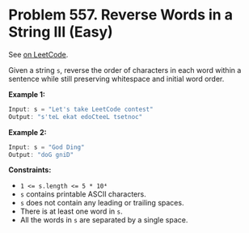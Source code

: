 Problem 557. Reverse Words in a String III (Easy)
=================================================

See [on LeetCode](https://leetcode.com/problems/reverse-words-in-a-string-iii/).

Given a string `s`, reverse the order of characters in each word within a sentence while still preserving whitespace and initial word order.

**Example 1:**

```Rust
Input: s = "Let's take LeetCode contest"
Output: "s'teL ekat edoCteeL tsetnoc"
```

**Example 2:**

```Rust
Input: s = "God Ding"
Output: "doG gniD"
```

**Constraints:**

* `1 <= s.length <= 5 * 10⁴`
* `s` contains printable ASCII characters.
* `s` does not contain any leading or trailing spaces.
* There is at least one word in `s`.
* All the words in `s` are separated by a single space.
